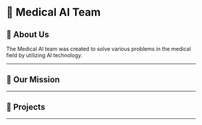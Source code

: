 # 🏥 Medical AI Team



## 🌟 **About Us**

The Medical AI team was created to solve various problems in the medical field by utilizing AI technology.

---

## 🎯 **Our Mission**



---

## 🚀 **Projects**



---


